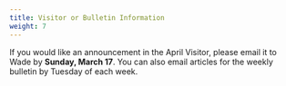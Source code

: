 ```yaml
---
title: Visitor or Bulletin Information
weight: 7
---
```


If you would like an announcement in the April Visitor, please email it to  Wade by **Sunday, March 17**. You can also email articles for the weekly bulletin by Tuesday of each week.